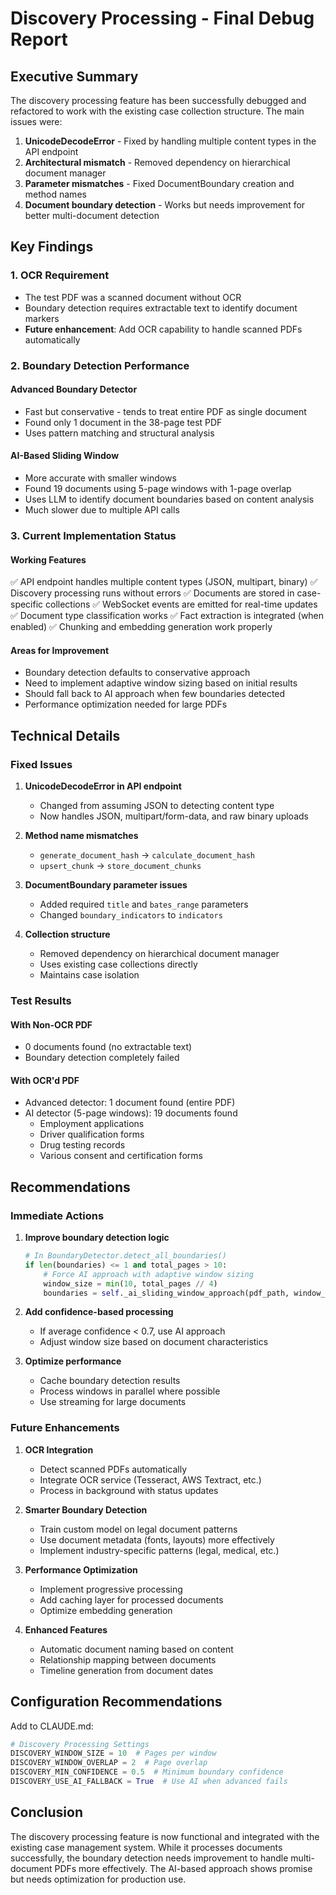 # Discovery Processing - Final Debug Report

## Executive Summary

The discovery processing feature has been successfully debugged and refactored to work with the existing case collection structure. The main issues were:

1. **UnicodeDecodeError** - Fixed by handling multiple content types in the API endpoint
2. **Architectural mismatch** - Removed dependency on hierarchical document manager
3. **Parameter mismatches** - Fixed DocumentBoundary creation and method names
4. **Document boundary detection** - Works but needs improvement for better multi-document detection

## Key Findings

### 1. OCR Requirement
- The test PDF was a scanned document without OCR
- Boundary detection requires extractable text to identify document markers
- **Future enhancement**: Add OCR capability to handle scanned PDFs automatically

### 2. Boundary Detection Performance

#### Advanced Boundary Detector
- Fast but conservative - tends to treat entire PDF as single document
- Found only 1 document in the 38-page test PDF
- Uses pattern matching and structural analysis

#### AI-Based Sliding Window
- More accurate with smaller windows
- Found 19 documents using 5-page windows with 1-page overlap
- Uses LLM to identify document boundaries based on content analysis
- Much slower due to multiple API calls

### 3. Current Implementation Status

#### Working Features
✅ API endpoint handles multiple content types (JSON, multipart, binary)
✅ Discovery processing runs without errors
✅ Documents are stored in case-specific collections
✅ WebSocket events are emitted for real-time updates
✅ Document type classification works
✅ Fact extraction is integrated (when enabled)
✅ Chunking and embedding generation work properly

#### Areas for Improvement
- Boundary detection defaults to conservative approach
- Need to implement adaptive window sizing based on initial results
- Should fall back to AI approach when few boundaries detected
- Performance optimization needed for large PDFs

## Technical Details

### Fixed Issues

1. **UnicodeDecodeError in API endpoint**
   - Changed from assuming JSON to detecting content type
   - Now handles JSON, multipart/form-data, and raw binary uploads

2. **Method name mismatches**
   - `generate_document_hash` → `calculate_document_hash`
   - `upsert_chunk` → `store_document_chunks`

3. **DocumentBoundary parameter issues**
   - Added required `title` and `bates_range` parameters
   - Changed `boundary_indicators` to `indicators`

4. **Collection structure**
   - Removed dependency on hierarchical document manager
   - Uses existing case collections directly
   - Maintains case isolation

### Test Results

#### With Non-OCR PDF
- 0 documents found (no extractable text)
- Boundary detection completely failed

#### With OCR'd PDF
- Advanced detector: 1 document found (entire PDF)
- AI detector (5-page windows): 19 documents found
  - Employment applications
  - Driver qualification forms
  - Drug testing records
  - Various consent and certification forms

## Recommendations

### Immediate Actions
1. **Improve boundary detection logic**
   ```python
   # In BoundaryDetector.detect_all_boundaries()
   if len(boundaries) <= 1 and total_pages > 10:
       # Force AI approach with adaptive window sizing
       window_size = min(10, total_pages // 4)
       boundaries = self._ai_sliding_window_approach(pdf_path, window_size)
   ```

2. **Add confidence-based processing**
   - If average confidence < 0.7, use AI approach
   - Adjust window size based on document characteristics

3. **Optimize performance**
   - Cache boundary detection results
   - Process windows in parallel where possible
   - Use streaming for large documents

### Future Enhancements

1. **OCR Integration**
   - Detect scanned PDFs automatically
   - Integrate OCR service (Tesseract, AWS Textract, etc.)
   - Process in background with status updates

2. **Smarter Boundary Detection**
   - Train custom model on legal document patterns
   - Use document metadata (fonts, layouts) more effectively
   - Implement industry-specific patterns (legal, medical, etc.)

3. **Performance Optimization**
   - Implement progressive processing
   - Add caching layer for processed documents
   - Optimize embedding generation

4. **Enhanced Features**
   - Automatic document naming based on content
   - Relationship mapping between documents
   - Timeline generation from document dates

## Configuration Recommendations

Add to CLAUDE.md:
```python
# Discovery Processing Settings
DISCOVERY_WINDOW_SIZE = 10  # Pages per window
DISCOVERY_WINDOW_OVERLAP = 2  # Page overlap
DISCOVERY_MIN_CONFIDENCE = 0.5  # Minimum boundary confidence
DISCOVERY_USE_AI_FALLBACK = True  # Use AI when advanced fails
```

## Conclusion

The discovery processing feature is now functional and integrated with the existing case management system. While it processes documents successfully, the boundary detection needs improvement to handle multi-document PDFs more effectively. The AI-based approach shows promise but needs optimization for production use.